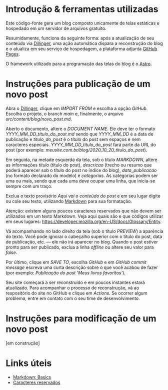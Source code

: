 # Introdução & ferramentas utilizadas

Este código-fonte gera um blog composto unicamente de telas estáticas e hospedado em um servidor de arquivos gratuito.

Resumidamente, funciona da seguinte forma: após a atualização de seu conteúdo via [Dillinger](https://dillinger.io/), uma ação automática dispara a reconstrução do blog e o atualiza em seu serviço de hospedagem, a plataforma adjunta [GitHub Pages](https://pages.github.com/).

O framework utilizado para a programação das telas do blog é o [Astro](https://astro.build/).

# Instruções para publicação de um novo post

Abra o [Dillinger](https://dillinger.io/), clique em *IMPORT FROM* e escolha a opção *GitHub*. Escolha o projeto, o branch *main* e, finalmente, o arquivo *src/content/blog/novo_post.md*.

Aberto o documento, altere o *DOCUMENT NAME*. Ele deve ter o formato *YYYY_MM_DD_titulo_do_post.md* sendo que *YYYY_MM_DD* é a data de publicação e *titulo_do_post* é o título do post sem espaços e nem caracteres especiais. *YYYY_MM_DD_titulo_do_post* fará parte da URL do post (por exemplo: *meusite.com.br/blog/2020_10_20_titulo_do_post*).

Em seguida, na metade esquerda da tela, sob o título *MARKDOWN*, altere as informações *titulo* (título do post), *descricao* (trecho ou resumo que poderá aparecer sob o título do post no índice do blog), *data_publicacao* (no formato declarado do modelo) e *categorias*. As categorias podem ser uma ou mais, sendo que cada uma deve ocupar uma linha, que inicia-se sempre com um traço.

Exclua o texto provisório *Aqui vai o conteúdo do post* e em seu lugar digite ou cole seu texto, utilizando [Markdown](https://daringfireball.net/projects/markdown/basics) para sua formatação.

Atenção: existem alguns poucos caracteres reservados que não devem ser utilizados em um texto Markdown. Veja aqui quais são e que códigos utilizar em seus lugares: <https://developer.mozilla.org/en-US/docs/Glossary/Entity>.

Vá acompanhando no lado direito da tela (sob o título *PREVIEW*) a aparência do texto. Você pode ignorar o cabeçalho superior com o título do post, data de publicação, etc. — ele não irá aparecer no blog. Quando o post estiver pronto para ser publicado, exclua a linha *offline* ou altere seu valor para *false*.

Por último, clique em *SAVE TO*, escolha *GitHub* e em *GitHub commit message* escreva uma curta descrição sobre o que você acabou de fazer (por exemplo: *Publicação do post 'Meus livros favoritos'*).

Seu site começará a ser reconstruído e em poucos instantes estará atualizado. Para acompanhar o processo de reconstrução, vá ao respositório do site no GitHub e clique em *Actions*. Se ocorrer algum problema, entre em contato com o seu time de desenvolvimento.

# Instruções para modificação de um novo post

[em construção]

# Links úteis

- [Markdown: Basics](https://daringfireball.net/projects/markdown/basics)
- [Caracteres reservados](https://developer.mozilla.org/en-US/docs/Glossary/Entity)
